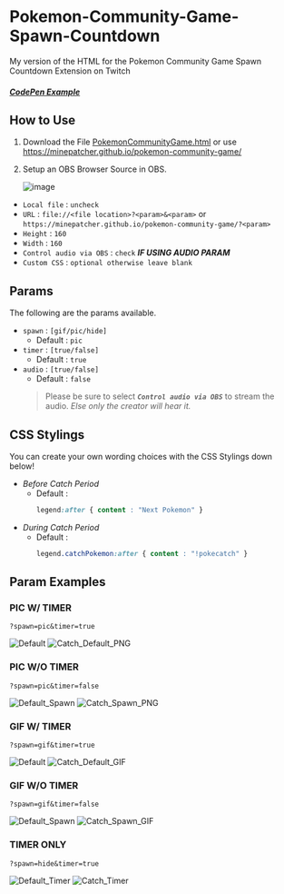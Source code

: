 # Pokemon-Community-Game-Spawn-Countdown
My version of the HTML for the Pokemon Community Game Spawn Countdown Extension on Twitch

##### [CodePen Example](https://codepen.io/mine-patcher/pen/VwJqyoe)

## How to Use
1. Download the File [PokemonCommunityGame.html](/PokemonCommunityGame.html) or use https://minepatcher.github.io/pokemon-community-game/
2. Setup an OBS Browser Source in OBS.

    ![image](https://github.com/user-attachments/assets/fa1ef8aa-a391-4ecb-bef5-a92fee580228)
- `Local file` : `uncheck`
- `URL` : `file://<file location>?<param>&<param>` or `https://minepatcher.github.io/pokemon-community-game/?<param>`
- `Height` : `160`
- `Width` : `160`
- `Control audio via OBS` : `check` ***IF USING AUDIO PARAM***
- `Custom CSS` : `optional otherwise leave blank`
## Params
The following are the params available.
- `spawn` : `[gif/pic/hide]`
    - Default : `pic`
- `timer` : `[true/false]`
    - Default : `true`
- `audio` : `[true/false]`
    - Default : `false`
    > Please be sure to select ***`Control audio via OBS`*** to stream the audio. *Else only the creator will hear it.*
 
## CSS Stylings
You can create your own wording choices with the CSS Stylings down below!
- *Before Catch Period*
    - Default :
      ``` CSS
      legend:after { content : "Next Pokemon" }
      ```
- *During Catch Period*
    - Default :
      ``` CSS
      legend.catchPokemon:after { content : "!pokecatch" }
      ```

## Param Examples
### PIC W/ TIMER
```
?spawn=pic&timer=true
```
![Default](https://github.com/user-attachments/assets/b5f5fc5e-4118-4e06-8400-5bede2bf3493)
![Catch_Default_PNG](https://github.com/user-attachments/assets/dbd65bf3-394f-45d6-a195-93378164df54)

### PIC W/O TIMER
```
?spawn=pic&timer=false
```
![Default_Spawn](https://github.com/user-attachments/assets/bef67938-ed00-493a-ae2a-f6c92777fc70)
![Catch_Spawn_PNG](https://github.com/user-attachments/assets/9b6883a1-d5d8-4c4c-93f2-bb8f21726c8a)


### GIF W/ TIMER
```
?spawn=gif&timer=true
```
![Default](https://github.com/user-attachments/assets/d75c0183-8de2-4457-bc87-3c39bf63155d)
![Catch_Default_GIF](https://github.com/user-attachments/assets/7c90d9ad-d9e4-4ff3-82a8-260b16bf36c2)

### GIF W/O TIMER
```
?spawn=gif&timer=false
```
![Default_Spawn](https://github.com/user-attachments/assets/5acd196c-a789-496b-8319-ca05daa6c6d1)
![Catch_Spawn_GIF](https://github.com/user-attachments/assets/7357e1e0-0899-40b7-ae58-07a0f73b3d80)


### TIMER ONLY
```
?spawn=hide&timer=true
```
![Default_Timer](https://github.com/user-attachments/assets/af85089b-0e21-4869-9197-9315b3324469)
![Catch_Timer](https://github.com/user-attachments/assets/b21f4125-9519-404e-8684-60e497d2e4c7)

